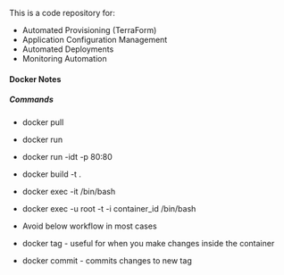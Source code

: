 This is a code repository for:
 - Automated Provisioning (TerraForm)
 - Application Configuration Management
 - Automated Deployments
 - Monitoring Automation


#### Docker Notes
##### Commands
- docker pull <image name>
- docker run <image name>
- docker run -idt -p 80:80 <image name> 

- docker build -t <tag name> .
- docker exec -it <containter id> /bin/bash
- docker exec -u root -t -i container_id /bin/bash

- Avoid below workflow in most cases
- docker tag <old image> <new image> - useful for when you make changes inside the container
- docker commit - commits changes to new tag
